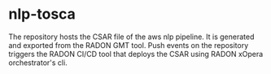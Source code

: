 # nlp-tosca

The repository hosts the CSAR file of the aws nlp pipeline. It is generated and exported from the RADON GMT tool. 
Push events on the repository triggers the RADON CI/CD tool that deploys the CSAR using RADON xOpera orchestrator's cli.  


